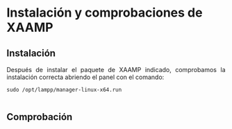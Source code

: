 # Instalación y comprobaciones de XAAMP

<div align=justify>

## Instalación

Después de instalar el paquete de XAAMP indicado, comprobamos la instalación correcta abriendo el panel con el comando:
```
sudo /opt/lampp/manager-linux-x64.run
```
<div align=center>
    <img src="" alt=""/>
</div>

## Comprobación